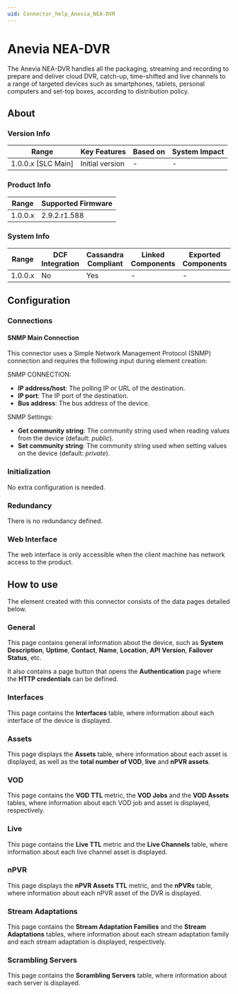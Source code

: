 ```yaml
---
uid: Connector_help_Anevia_NEA-DVR
---
```


# Anevia NEA-DVR

The Anevia NEA-DVR handles all the packaging, streaming and recording to prepare and deliver cloud DVR, catch-up, time-shifted and live channels to a range of targeted devices such as smartphones, tablets, personal computers and set-top boxes, according to distribution policy.

## About

### Version Info

| Range                | Key Features     | Based on     | System Impact     |
|----------------------|------------------|--------------|-------------------|
| 1.0.0.x [SLC Main]   | Initial version  | -            | -                 |

### Product Info

| Range     | Supported Firmware     |
|-----------|------------------------|
| 1.0.0.x   | 2.9.2.r1.588           |

### System Info

| Range     | DCF Integration     | Cassandra Compliant     | Linked Components     | Exported Components     |
|-----------|---------------------|-------------------------|-----------------------|-------------------------|
| 1.0.0.x   | No                  | Yes                     | -                     | -                       |

## Configuration

### Connections

#### SNMP Main Connection

This connector uses a Simple Network Management Protocol (SNMP) connection and requires the following input during element creation:

SNMP CONNECTION:

- **IP address/host**: The polling IP or URL of the destination.
- **IP port**: The IP port of the destination.
- **Bus address**: The bus address of the device.

SNMP Settings:

- **Get community string**: The community string used when reading values from the device (default: *public*).
- **Set community string**: The community string used when setting values on the device (default: *private*).

### Initialization

No extra configuration is needed.

### Redundancy

There is no redundancy defined.

### Web Interface

The web interface is only accessible when the client machine has network access to the product.

## How to use

The element created with this connector consists of the data pages detailed below.

### General

This page contains general information about the device, such as **System Description**, **Uptime**, **Contact**, **Name**, **Location**, **API** **Version**, **Failover** **Status**, etc.

It also contains a page button that opens the **Authentication** page where the **HTTP credentials** can be defined.

### Interfaces

This page contains the **Interfaces** table, where information about each interface of the device is displayed.

### Assets

This page displays the **Assets** table, where information about each asset is displayed, as well as the **total number of VOD**, **live** and **nPVR assets**.

### VOD

This page contains the **VOD TTL** metric, the **VOD Jobs** and the **VOD Assets** tables, where information about each VOD job and asset is displayed, respectively.

### Live

This page contains the **Live TTL** metric and the **Live Channels** table, where information about each live channel asset is displayed.

### nPVR

This page displays the **nPVR Assets TTL** metric, and the **nPVRs** table, where information about each nPVR asset of the DVR is displayed.

### Stream Adaptations

This page contains the **Stream Adaptation Families** and the **Stream Adaptations** tables, where information about each stream adaptation family and each stream adaptation is displayed, respectively.

### Scrambling Servers

This page contains the **Scrambling Servers** table, where information about each server is displayed.
